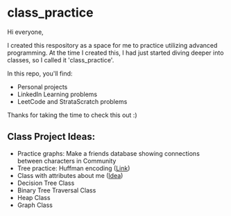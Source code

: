 # class_practice
Hi everyone,

I created this respository as a space for me to practice utilizing advanced programming. At the time I created this, I had just started diving deeper into classes, so I called it 'class_practice'.

In this repo, you'll find:
- Personal projects
- LinkedIn Learning problems
- LeetCode and StrataScratch problems

Thanks for taking the time to check this out :)

## Class Project Ideas:
- Practice graphs: Make a friends database showing connections between characters in Community
- Tree practice: Huffman encoding ([Link](https://www.geeksforgeeks.org/huffman-coding-greedy-algo-3/))
- Class with attributes about me ([Idea](https://www.linkedin.com/in/alyssa-fedgo-mph/overlay/background-image/))
- Decision Tree Class
- Binary Tree Traversal Class
- Heap Class
- Graph Class
